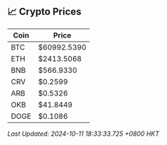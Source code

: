 ## 📈 Crypto Prices

| Coin | Price |
| ---- | ----- |
| BTC | $60992.5390 |
| ETH | $2413.5068 |
| BNB | $566.9330 |
| CRV | $0.2599 |
| ARB | $0.5326 |
| OKB | $41.8449 |
| DOGE | $0.1086 |

_Last Updated: 2024-10-11 18:33:33.725 +0800 HKT_